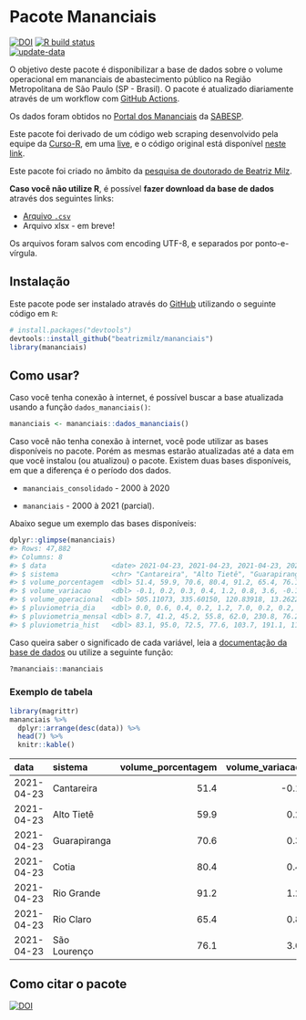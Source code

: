 
<!-- README.md is generated from README.Rmd. Please edit that file -->

# Pacote Mananciais

<!-- badges: start -->

[![DOI](https://zenodo.org/badge/DOI/10.5281/zenodo.4319745.svg)](https://doi.org/10.5281/zenodo.4319745)
[![R build
status](https://github.com/beatrizmilz/mananciais/workflows/R-CMD-check/badge.svg)](https://github.com/beatrizmilz/mananciais/actions)  
[![update-data](https://github.com/beatrizmilz/mananciais/actions/workflows/2-update_data.yaml/badge.svg)](https://github.com/beatrizmilz/mananciais/actions/workflows/2-update_data.yaml)
<!-- badges: end -->

O objetivo deste pacote é disponibilizar a base de dados sobre o volume
operacional em mananciais de abastecimento público na Região
Metropolitana de São Paulo (SP - Brasil). O pacote é atualizado
diariamente através de um workflow com [GitHub
Actions](https://github.com/beatrizmilz/mananciais/actions).

Os dados foram obtidos no [Portal dos
Mananciais](http://mananciais.sabesp.com.br/Situacao) da
[SABESP](http://site.sabesp.com.br/site/Default.aspx).

Este pacote foi derivado de um código web scraping desenvolvido pela
equipe da [Curso-R](https://www.curso-r.com/), em uma
[live](https://youtu.be/jvZIxrMmOcQ), e o código original está
disponível [neste
link](https://github.com/curso-r/lives/blob/master/drafts/20200730_scraper_sabesp.R).

Este pacote foi criado no âmbito da [pesquisa de doutorado de Beatriz
Milz](https://beatrizmilz.github.io/tese/).

**Caso você não utilize R**, é possível **fazer download da base de
dados** através dos seguintes links:

  - [Arquivo
    `.csv`](https://github.com/beatrizmilz/mananciais/raw/master/inst/extdata/mananciais.csv)
  - Arquivo xlsx - em breve\!

Os arquivos foram salvos com encoding UTF-8, e separados por
ponto-e-vírgula.

## Instalação

Este pacote pode ser instalado através do [GitHub](https://github.com/)
utilizando o seguinte código em `R`:

``` r
# install.packages("devtools")
devtools::install_github("beatrizmilz/mananciais")
library(mananciais)
```

## Como usar?

Caso você tenha conexão à internet, é possível buscar a base atualizada
usando a função `dados_mananciais()`:

``` r
mananciais <- mananciais::dados_mananciais() 
```

Caso você não tenha conexão à internet, você pode utilizar as bases
disponíveis no pacote. Porém as mesmas estarão atualizadas até a data em
que você instalou (ou atualizou) o pacote. Existem duas bases
disponíveis, em que a diferença é o período dos dados.

  - `mananciais_consolidado` - 2000 à 2020

  - `mananciais` - 2000 à 2021 (parcial).

Abaixo segue um exemplo das bases disponíveis:

``` r
dplyr::glimpse(mananciais)
#> Rows: 47,882
#> Columns: 8
#> $ data                <date> 2021-04-23, 2021-04-23, 2021-04-23, 2021-04-23, 2…
#> $ sistema             <chr> "Cantareira", "Alto Tietê", "Guarapiranga", "Cotia…
#> $ volume_porcentagem  <dbl> 51.4, 59.9, 70.6, 80.4, 91.2, 65.4, 76.1, 51.5, 59…
#> $ volume_variacao     <dbl> -0.1, 0.2, 0.3, 0.4, 1.2, 0.8, 3.6, -0.1, 0.4, 0.2…
#> $ volume_operacional  <dbl> 505.11073, 335.60150, 120.83918, 13.26227, 102.347…
#> $ pluviometria_dia    <dbl> 0.0, 0.6, 0.4, 0.2, 1.2, 7.0, 0.2, 0.2, 9.0, 2.2, …
#> $ pluviometria_mensal <dbl> 8.7, 41.2, 45.2, 55.8, 62.0, 230.8, 76.2, 8.7, 40.…
#> $ pluviometria_hist   <dbl> 83.1, 95.0, 72.5, 77.6, 103.7, 191.1, 111.3, 83.1,…
```

Caso queira saber o significado de cada variável, leia a [documentação
da base de
dados](https://beatrizmilz.github.io/mananciais/reference/mananciais.html)
ou utilize a seguinte função:

``` r
?mananciais::mananciais
```

### Exemplo de tabela

``` r
library(magrittr)
mananciais %>% 
  dplyr::arrange(desc(data)) %>% 
  head(7) %>%
  knitr::kable()
```

| data       | sistema      | volume\_porcentagem | volume\_variacao | volume\_operacional | pluviometria\_dia | pluviometria\_mensal | pluviometria\_hist |
| :--------- | :----------- | ------------------: | ---------------: | ------------------: | ----------------: | -------------------: | -----------------: |
| 2021-04-23 | Cantareira   |                51.4 |            \-0.1 |           505.11073 |               0.0 |                  8.7 |               83.1 |
| 2021-04-23 | Alto Tietê   |                59.9 |              0.2 |           335.60150 |               0.6 |                 41.2 |               95.0 |
| 2021-04-23 | Guarapiranga |                70.6 |              0.3 |           120.83918 |               0.4 |                 45.2 |               72.5 |
| 2021-04-23 | Cotia        |                80.4 |              0.4 |            13.26227 |               0.2 |                 55.8 |               77.6 |
| 2021-04-23 | Rio Grande   |                91.2 |              1.2 |           102.34704 |               1.2 |                 62.0 |              103.7 |
| 2021-04-23 | Rio Claro    |                65.4 |              0.8 |             8.93456 |               7.0 |                230.8 |              191.1 |
| 2021-04-23 | São Lourenço |                76.1 |              3.6 |            67.63242 |               0.2 |                 76.2 |              111.3 |

## Como citar o pacote

[![DOI](https://zenodo.org/badge/DOI/10.5281/zenodo.4319745.svg)](https://doi.org/10.5281/zenodo.4319745)
